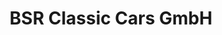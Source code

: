 ---
title: "BSR Classic Cars GmbH"
url: /braunschweig/bsr-classic-cars-gmbh/
shop: Autowerkstatt
---